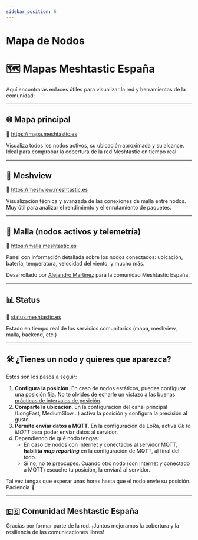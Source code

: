 ```yaml
---
sidebar_position: 6
---
```


# Mapa de Nodos

# 🗺️ Mapas Meshtastic España

Aquí encontrarás enlaces útiles para visualizar la red y herramientas de la comunidad:

---

## 🌐 Mapa principal

🔗 https://mapa.meshtastic.es

Visualiza todos los nodos activos, su ubicación aproximada y su alcance. Ideal para comprobar la cobertura de la red Meshtastic en tiempo real.

---

## 🧠 Meshview

🔗 https://meshview.meshtastic.es

Visualización técnica y avanzada de las conexiones de malla entre nodos. Muy útil para analizar el rendimiento y el enrutamiento de paquetes.

---

## 📡 Malla (nodos activos y telemetría)

🔗 https://malla.meshtastic.es

Panel con información detallada sobre los nodos conectados: ubicación, batería, temperatura, velocidad del viento, y mucho más.

Desarrollado por [Alejandro Martínez](https://github.com/zenitraM) para la comunidad Meshtastic España.

---

## 📊 Status

🔗 [status.meshtastic.es](https://status.meshtastic.es/status/servicios/)

Estado en tiempo real de los servicios comunitarios (mapa, meshview, malla, backend, etc.)

---

## 🛠️ ¿Tienes un nodo y quieres que aparezca?

Estos son los pasos a seguir:

1. **Configura la posición**. En caso de nodos estáticos, puedes configurar una posición fija. No te olvides de echarle un vistazo a las [buenas prácticas de intervalos de posición](buenas_practicas.md#posición).
2. **Comparte la ubicación**. En la configuración del canal principal (LongFast, MediumSlow...) activa la posición y configura la precisión al gusto.
3. **Permite enviar datos a MQTT**. En la configuración de LoRa, activa _Ok to MQTT_ para poder enviar datos al servidor.
4. Dependiendo de qué nodo tengas:
    - En caso de nodos con Internet y conectados al servidor MQTT, **habilita _map reporting_** en la configuración de MQTT, al final del todo.
    - Si no, no te preocupes. Cuando otro nodo (con Internet y conectado a MQTT) escuche tu posición, la enviará al servidor.

Tal vez tengas que esperar unas horas hasta que el nodo envíe su posición. Paciencia 🧘

---

## 🇪🇸 Comunidad Meshtastic España

Gracias por formar parte de la red. ¡Juntos mejoramos la cobertura y la resiliencia de las comunicaciones libres!
